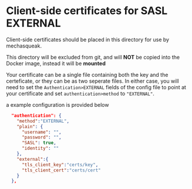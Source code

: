 # Client-side certificates for SASL EXTERNAL

Client-side certificates should be placed in this directory
    for use by mechasqueak.

This directory will be excluded from git, and will **NOT** be copied
into the Docker image, instead it will be **mounted**

Your certificate can be a single file containing both the key and
the certeficate, or they can be as two seperate files.
In either case, you will need to set the `Authentication>EXTERNAL`
fields of the config file to point at your certificate and set
`authentication>method` to `"EXTERNAL"`.

a example configuration is provided below
```json
  "authentication": {
    "method":"EXTERNAL",
    "plain": {
      "username": "",
      "password": "",
      "SASL": true,
      "identity": ""
    },
    "external":{
      "tls_client_key":"certs/key",
      "tls_client_cert":"certs/cert"
    }
  },
```